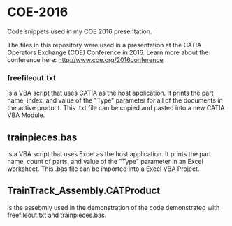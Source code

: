 # COE-2016
Code snippets used in my COE 2016 presentation.

The files in this repository were used in a presentation at the CATIA Operators Exchange (COE) Conference in 2016.
Learn more about the conference here: http://www.coe.org/2016conference

### freefileout.txt
is a VBA script that uses CATIA as the host application. It prints the part name, index, and value of the "Type" parameter for all of the documents in the active product. This .txt file can be copied and pasted into a new CATIA VBA Module.

## trainpieces.bas
is a VBA script that uses Excel as the host application. It prints the part name, count of parts, and value of the "Type" parameter in an Excel worksheet. This .bas file can be imported into a Excel VBA Project.

## TrainTrack_Assembly.CATProduct
is the assebmly used in the demonstration of the code demonstrated with freefileout.txt and trainpieces.bas.
